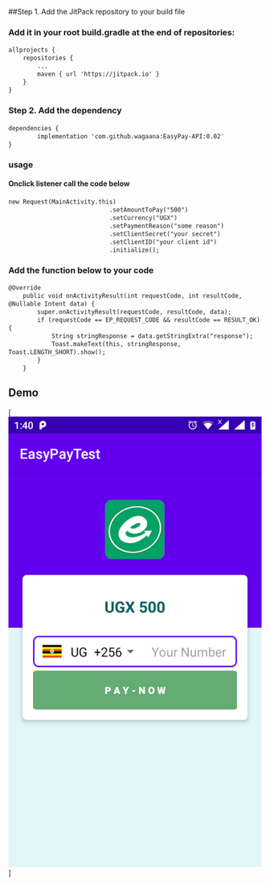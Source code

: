 ##Step 1. Add the JitPack repository to your build file

### Add it in your root build.gradle at the end of repositories:

	allprojects {
		repositories {
			...
			maven { url 'https://jitpack.io' }
		}
	}
### Step 2. Add the dependency

	dependencies {
	        implementation 'com.github.wagaana:EasyPay-API:0.02'
	}
	
### usage

#### Onclick listener call the code below

	new Request(MainActivity.this)
                                .setAmountToPay("500")
                                .setCurrency("UGX")
                                .setPaymentReason("some reason")
                                .setClientSecret("your secret")
                                .setClientID("your client id")
                                .initialize();
                            
### Add the function below to your code

	@Override
        public void onActivityResult(int requestCode, int resultCode, @Nullable Intent data) {
            super.onActivityResult(requestCode, resultCode, data);
            if (requestCode == EP_REQUEST_CODE && resultCode == RESULT_OK) {
                String stringResponse = data.getStringExtra("response");
                Toast.makeText(this, stringResponse, Toast.LENGTH_SHORT).show();
            }
        }


## Demo
[![Demo CountPages alpha](Screenshot_20200907-134011.png)]